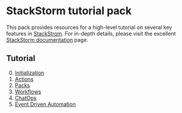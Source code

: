 # StackStorm tutorial pack

This pack provides resources for a high-level tutorial on several key features
in [StackStrom](https://stackstorm.com/). For in-depth details, please visit
the excellent [StackStorm documentation](https://docs.stackstorm.com/) page.

## Tutorial

0. [Initialization](docs/00_init.md)
1. [Actions](docs/01_actions.md)
2. [Packs](docs/02_packs.md)
3. [Workflows](docs/03_workflows.md)
4. [ChatOps](docs/04_chatops.md)
5. [Event Driven Automation](docs/05_event_dirven.md)
